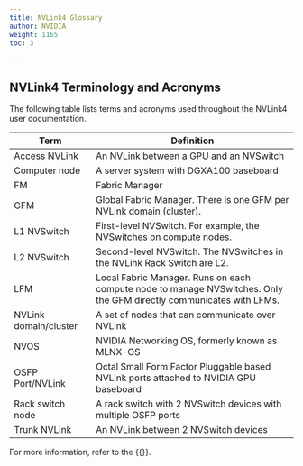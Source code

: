 ```yaml
---
title: NVLink4 Glossary
author: NVIDIA
weight: 1165
toc: 3

---
```


## NVLink4 Terminology and Acronyms

The following table lists terms and acronyms used throughout the NVLink4 user documentation.

|Term|Definition|
|--- |--- |
|Access NVLink|An NVLink between a GPU and an NVSwitch|
|Computer node|A server system with DGXA100 baseboard|
|FM|Fabric Manager|
|GFM|Global Fabric Manager. There is one GFM per NVLink domain (cluster).|
|L1 NVSwitch|First-level NVSwitch. For example, the NVSwitches on compute nodes.|
|L2 NVSwitch|Second-level NVSwitch. The NVSwitches in the NVLink Rack Switch are L2.|
|LFM|Local Fabric Manager. Runs on each compute node to manage NVSwitches. Only the GFM directly communicates with LFMs.|
|NVLink domain/cluster|A set of nodes that can communicate over NVLink|
|NVOS|NVIDIA Networking OS, formerly known as MLNX-OS|
|OSFP Port/NVLink|Octal Small Form Factor Pluggable based NVLink ports attached to NVIDIA GPU baseboard|
|Rack switch node|A rack switch with 2 NVSwitch devices with multiple OSFP ports|
|Trunk NVLink|An NVLink between 2 NVSwitch devices|

For more information, refer to the {{<exlink url="https://docs.nvidia.com/datacenter/tesla/pdf/fabric-manager-user-guide.pdf" text="Fabric Manager User Guide">}}.
